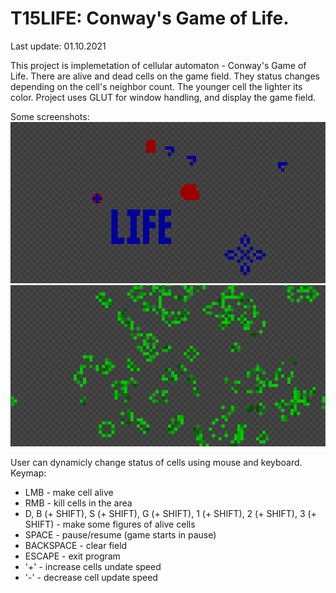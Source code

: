 # T15LIFE: Conway's Game of Life.
Last update: 01.10.2021

This project is implemetation of cellular automaton - Conway's Game of Life. There are alive and dead cells on the game field. They status changes depending on
the cell's neighbor count. The younger cell the lighter its color.
Project uses GLUT for window handling, and display the game field.

Some screenshots:
![](screenshot01.png)
![](screenshot02.png)

User can dynamicly change status of cells using mouse and keyboard. 
Keymap:
  - LMB - make cell alive
  - RMB - kill cells in the area
  - D, B (+ SHIFT), S (+ SHIFT), G (+ SHIFT), 1 (+ SHIFT), 2 (+ SHIFT), 3 (+ SHIFT) - make some figures of alive cells
  - SPACE - pause/resume (game starts in pause)
  - BACKSPACE - clear field
  - ESCAPE - exit program
  - '+' - increase cells undate speed
  - '-' - decrease cell update speed
